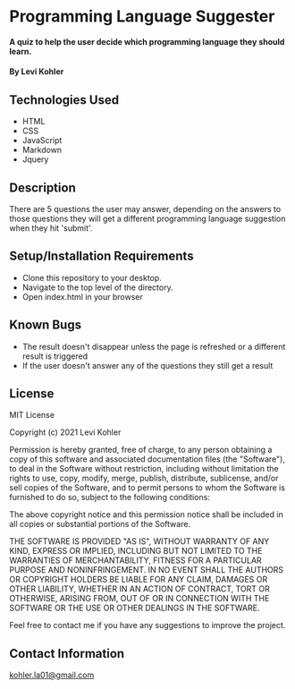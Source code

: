 # Programming Language Suggester

#### A quiz to help the user decide which programming language they should learn.

#### By Levi Kohler

## Technologies Used

* HTML
* CSS
* JavaScript
* Markdown
* Jquery

## Description

There are 5 questions the user may answer, depending on the answers to those questions they will get a different programming language suggestion when they hit 'submit'.

## Setup/Installation Requirements

* Clone this repository to your desktop.
* Navigate to the top level of the directory.
* Open index.html in your browser

## Known Bugs

* The result doesn't disappear unless the page is refreshed or a different result is triggered
* If the user doesn't answer any of the questions they still get a result

## License

MIT License

Copyright (c) 2021 Levi Kohler

Permission is hereby granted, free of charge, to any person obtaining a copy
of this software and associated documentation files (the "Software"), to deal
in the Software without restriction, including without limitation the rights
to use, copy, modify, merge, publish, distribute, sublicense, and/or sell
copies of the Software, and to permit persons to whom the Software is
furnished to do so, subject to the following conditions:

The above copyright notice and this permission notice shall be included in all
copies or substantial portions of the Software.

THE SOFTWARE IS PROVIDED "AS IS", WITHOUT WARRANTY OF ANY KIND, EXPRESS OR
IMPLIED, INCLUDING BUT NOT LIMITED TO THE WARRANTIES OF MERCHANTABILITY,
FITNESS FOR A PARTICULAR PURPOSE AND NONINFRINGEMENT. IN NO EVENT SHALL THE
AUTHORS OR COPYRIGHT HOLDERS BE LIABLE FOR ANY CLAIM, DAMAGES OR OTHER
LIABILITY, WHETHER IN AN ACTION OF CONTRACT, TORT OR OTHERWISE, ARISING FROM,
OUT OF OR IN CONNECTION WITH THE SOFTWARE OR THE USE OR OTHER DEALINGS IN THE
SOFTWARE.

Feel free to contact me if you have any suggestions to improve the project.

## Contact Information

kohler.la01@gmail.com